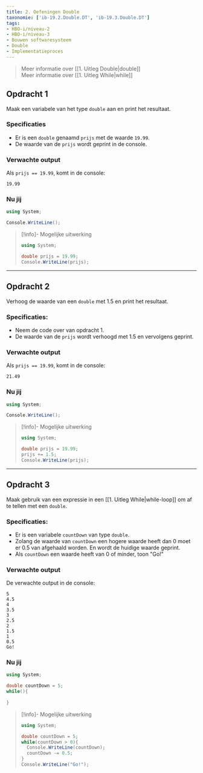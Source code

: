 ```yaml
---
title: 2. Oefeningen Double
taxonomie: ['ib-19.2.Double.DT', 'ib-19.3.Double.DT']
tags:
- HBO-i/niveau-2
- HBO-i/niveau-3
- Bouwen softwaresysteem
- Double
- Implementatieproces
---
```


> Meer informatie over [[1. Uitleg Double|double]] \
> Meer informatie over [[1. Uitleg While|while]]

## Opdracht 1
Maak een variabele van het type `double` aan en print het resultaat.

### Specificaties
- Er is een `double` genaamd `prijs` met de waarde `19.99`.
- De waarde van de `prijs` wordt geprint in de console.

### Verwachte output
Als `prijs == 19.99`, komt in de console:
```
19.99
```

### Nu jij
``` csharp runner
using System;

Console.WriteLine();
``` 

> [!info]- Mogelijke uitwerking
> ``` csharp
> using System;
> 
> double prijs = 19.99;
> Console.WriteLine(prijs);
> ```

---

## Opdracht 2
Verhoog de waarde van een `double` met 1.5 en print het resultaat.

### Specificaties:
- Neem de code over van opdracht 1.
- De waarde van de `prijs` wordt verhoogd met 1.5 en vervolgens geprint.

### Verwachte output
Als `prijs == 19.99`, komt in de console:
```
21.49
```

### Nu jij
```csharp runner
using System;

Console.WriteLine();
``` 

> [!info]- Mogelijke uitwerking
> ``` csharp
> using System;
> 
> double prijs = 19.99;
> prijs += 1.5;
> Console.WriteLine(prijs);
> ```

---

## Opdracht 3
Maak gebruik van een expressie in een [[1. Uitleg While|while-loop]] om af te tellen met een `double`.

### Specificaties:
- Er is een variabele `countDown` van type `double`.
- Zolang de waarde van `countDown` een hogere waarde heeft dan 0 moet er 0.5 van afgehaald worden. En wordt de huidige waarde geprint.
- Als `countDown` een waarde heeft van 0 of minder, toon "Go!"

### Verwachte output
De verwachte output in de console:
```
5
4.5
4
3.5
3
2.5
2
1.5
1
0.5
Go!
```

### Nu jij
```csharp runner
using System;

double countDown = 5;
while(){
	
}
```

> [!info]- Mogelijke uitwerking
> ``` csharp
> using System;  
> 
> double countDown = 5;  
> while(countDown > 0){  
>   Console.WriteLine(countDown);  
>   countDown -= 0.5;
> }  
> Console.WriteLine("Go!");
> ```
